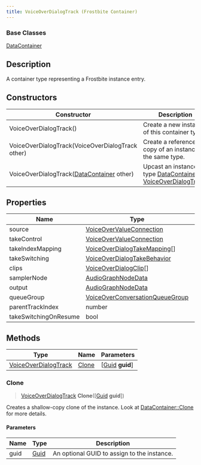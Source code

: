```yaml
---
title: VoiceOverDialogTrack (Frostbite Container)
---
```

### Base Classes

[DataContainer](/vext/ref/cls/shr/datacontainer)

## Description

A container type representing a Frostbite instance entry.

## Constructors

| Constructor                                                                     | Description                                                                                                                     |
| ------------------------------------------------------------------------------- | ------------------------------------------------------------------------------------------------------------------------------- |
| VoiceOverDialogTrack()                                                          | Create a new instance of this container type.                                                                                   |
| VoiceOverDialogTrack(VoiceOverDialogTrack other)                                | Create a reference copy of an instance of the same type.                                                                        |
| VoiceOverDialogTrack([DataContainer](/vext/ref/cls/shr/datacontainer) other) | Upcast an instance of type [DataContainer](/vext/ref/cls/shr/datacontainer) to [VoiceOverDialogTrack](VoiceOverDialogTrack). |

## Properties

| Name                  | Type                                                               | Description |
| --------------------- | ------------------------------------------------------------------ | ----------- |
| source                | [VoiceOverValueConnection](VoiceOverValueConnection)               |             |
| takeControl           | [VoiceOverValueConnection](VoiceOverValueConnection)               |             |
| takeIndexMapping      | [VoiceOverDialogTakeMapping](VoiceOverDialogTakeMapping)\[\]       |             |
| takeSwitching         | [VoiceOverDialogTakeBehavior](VoiceOverDialogTakeBehavior)         |             |
| clips                 | [VoiceOverDialogClip](VoiceOverDialogClip)\[\]                     |             |
| samplerNode           | [AudioGraphNodeData](AudioGraphNodeData)                           |             |
| output                | [AudioGraphNodeData](AudioGraphNodeData)                           |             |
| queueGroup            | [VoiceOverConversationQueueGroup](VoiceOverConversationQueueGroup) |             |
| parentTrackIndex      | number                                                             |             |
| takeSwitchingOnResume | bool                                                               |             |

## Methods

| Type                                         | Name            | Parameters                                     |
| -------------------------------------------- | --------------- | ---------------------------------------------- |
| [VoiceOverDialogTrack](VoiceOverDialogTrack) | [Clone](#clone) | \[[Guid](/vext/ref/cls/shr/guid) **guid**\] |

### Clone

> [VoiceOverDialogTrack](VoiceOverDialogTrack) **Clone**(\[[Guid](/vext/ref/cls/shr/guid) **guid**\])

Creates a shallow-copy clone of the instance. Look at [DataContainer::Clone](/vext/ref/cls/shr/datacontainer#clone) for more details.

#### Parameters

| Name | Type         | Description                                 |
| ---- | ------------ | ------------------------------------------- |
| guid | [Guid](Guid) | An optional GUID to assign to the instance. |
